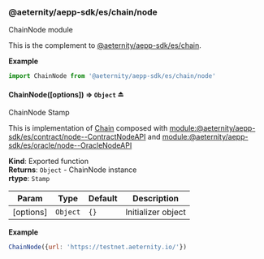 <a id="module_@aeternity/aepp-sdk/es/chain/node"></a>

### @aeternity/aepp-sdk/es/chain/node
ChainNode module

This is the complement to [@aeternity/aepp-sdk/es/chain](#module_@aeternity/aepp-sdk/es/chain).

**Example**  
```js
import ChainNode from '@aeternity/aepp-sdk/es/chain/node'
```
<a id="exp_module_@aeternity/aepp-sdk/es/chain/node--ChainNode"></a>

#### ChainNode([options]) ⇒ `Object` ⏏
ChainNode Stamp

This is implementation of [Chain](#exp_module_@aeternity/aepp-sdk/es/chain--Chain)
composed with [module:@aeternity/aepp-sdk/es/contract/node--ContractNodeAPI](module:@aeternity/aepp-sdk/es/contract/node--ContractNodeAPI) and [module:@aeternity/aepp-sdk/es/oracle/node--OracleNodeAPI](module:@aeternity/aepp-sdk/es/oracle/node--OracleNodeAPI)

**Kind**: Exported function  
**Returns**: `Object` - ChainNode instance  
**rtype**: `Stamp`

| Param | Type | Default | Description |
| --- | --- | --- | --- |
| [options] | `Object` | <code>{}</code> | Initializer object |

**Example**  
```js
ChainNode({url: 'https://testnet.aeternity.io/'})
```
